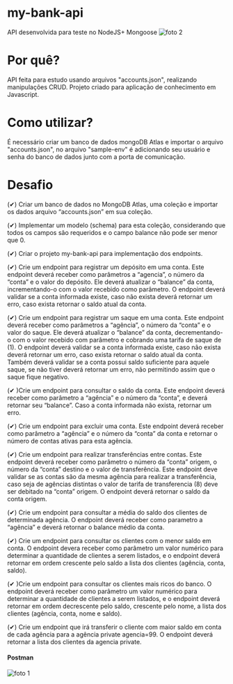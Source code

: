 # my-bank-api
API desenvolvida para teste no NodeJS+ Mongoose
![foto 2](https://user-images.githubusercontent.com/56802012/92013938-d7011780-ed24-11ea-9a5d-7c256f9c9b18.jpg)

# Por quê?
API feita para estudo usando arquivos "accounts.json", realizando manipulações CRUD. Projeto criado para aplicação de conhecimento em Javascript.

# Como utilizar?
É necessário criar um banco de dados mongoDB Atlas e importar o arquivo "accounts.json",  no arquivo "sample-env" é adicionando seu usuário e senha do banco de dados junto com a porta de comunicação.

# Desafio
(✔) Criar um banco de dados no MongoDB Atlas, uma coleção e importar os dados
arquivo “accounts.json” em sua coleção.

(✔) Implementar um modelo (schema) para esta coleção, considerando que todos os
campos são requeridos e o campo balance não pode ser menor que 0. 

(✔) Criar o projeto my-bank-api para implementação dos endpoints.

(✔) Crie um endpoint para registrar um depósito em uma conta. Este endpoint deverá
receber como parâmetros a “agencia”, o número da “conta” e o valor do depósito.
Ele deverá atualizar o “balance” da conta, incrementando-o com o valor recebido
como parâmetro. O endpoint deverá validar se a conta informada existe, caso não
exista deverá retornar um erro, caso exista retornar o saldo atual da conta.

(✔) Crie um endpoint para registrar um saque em uma conta. Este endpoint deverá
receber como parâmetros a “agência”, o número da “conta” e o valor do saque. Ele
deverá atualizar o “balance” da conta, decrementando-o com o valor recebido com
parâmetro e cobrando uma tarifa de saque de (1). O endpoint deverá validar se a
conta informada existe, caso não exista deverá retornar um erro, caso exista retornar
o saldo atual da conta. Também deverá validar se a conta possui saldo suficiente
para aquele saque, se não tiver deverá retornar um erro, não permitindo assim que
o saque fique negativo.

(✔ )Crie um endpoint para consultar o saldo da conta. Este endpoint deverá receber
como parâmetro a “agência” e o número da “conta”, e deverá retornar seu “balance”.
Caso a conta informada não exista, retornar um erro.

(✔) Crie um endpoint para excluir uma conta. Este endpoint deverá receber como
parâmetro a “agência” e o número da “conta” da conta e retornar o número de contas
ativas para esta agência.

(✔) Crie um endpoint para realizar transferências entre contas. Este endpoint deverá
receber como parâmetro o número da “conta” origem, o número da “conta” destino e
o valor de transferência. Este endpoint deve validar se as contas são da mesma
agência para realizar a transferência, caso seja de agências distintas o valor de tarifa
de transferencia (8) deve ser debitado na “conta” origem. O endpoint deverá retornar
o saldo da conta origem.

(✔) Crie um endpoint para consultar a média do saldo dos clientes de determinada
agência. O endpoint deverá receber como parametro a “agência” e deverá retornar
o balance médio da conta.

(✔) Crie um endpoint para consultar os clientes com o menor saldo em conta. O endpoint
devera receber como parâmetro um valor numérico para determinar a quantidade de
clientes a serem listados, e o endpoint deverá retornar em ordem crescente pelo
saldo a lista dos clientes (agência, conta, saldo).

(✔ )Crie um endpoint para consultar os clientes mais ricos do banco. O endpoint deverá
receber como parâmetro um valor numérico para determinar a quantidade de clientes
a serem listados, e o endpoint deverá retornar em ordem decrescente pelo saldo,
crescente pelo nome, a lista dos clientes (agência, conta, nome e saldo).

(✔) Crie um endpoint que irá transferir o cliente com maior saldo em conta de cada
agência para a agência private agencia=99. O endpoint deverá retornar a lista dos
clientes da agencia private.


#### Postman
![foto 1](https://user-images.githubusercontent.com/56802012/92013585-60641a00-ed24-11ea-86fa-3342e00fda0f.jpg)



